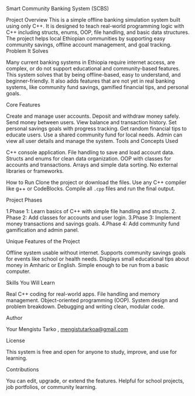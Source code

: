 

Smart Community Banking System (SCBS)

Project Overview
This is a simple offline banking simulation system built using only C++.
It is designed to teach real-world programming logic with C++ including structs, enums, OOP, file handling, and basic data structures.
The project helps local Ethiopian communities by supporting easy community savings, offline account management, and goal tracking.
Problem It Solves

Many current banking systems in Ethiopia require internet access, are complex, or do not support educational and community-based features.
This system solves that by being offline-based, easy to understand, and beginner-friendly.
It also adds features that are not yet in real banking systems, like community fund savings, gamified financial tips, and personal goals.

Core Features

Create and manage user accounts.
Deposit and withdraw money safely.
Send money between users.
View balance and transaction history.
Set personal savings goals with progress tracking.
Get random financial tips to educate users.
Use a shared community fund for local needs.
Admin can view all user details and manage the system.
Tools and Concepts Used

C++ console application.
File handling to save and load account data.
Structs and enums for clean data organization.
OOP with classes for accounts and transactions.
Arrays and simple data sorting.
No external libraries or frameworks.

How to Run
Clone the project or download the files.
Use any C++ compiler like g++ or CodeBlocks.
Compile all `.cpp` files and run the final output.

Project Phases

1.Phase 1: Learn basics of C++ with simple file handling and structs.
2. Phase 2: Add classes for accounts and user login.
3.Phase 3: Implement money transactions and savings goals.
4.Phase 4: Add community fund gamification and admin panel.

Unique Features of the Project

 Offline system usable without internet.
 Supports community savings goals for events like school or health needs.
 Displays small educational tips about money in Amharic or English.
 Simple enough to be run from a basic computer.

Skills You Will Learn

 Real C++ coding for real-world apps.
 File handling and memory management.
 Object-oriented programming (OOP).
 System design and problem breakdown.
 Debugging and writing clean, modular code.

Author

Your Mengistu Tarko , mengistutarkoa@gmail.com 

License

This system is free and open for anyone to study, improve, and use for learning.

Contributions

 You can edit, upgrade, or extend the features.
 Helpful for school projects, job portfolios, or community learning.


